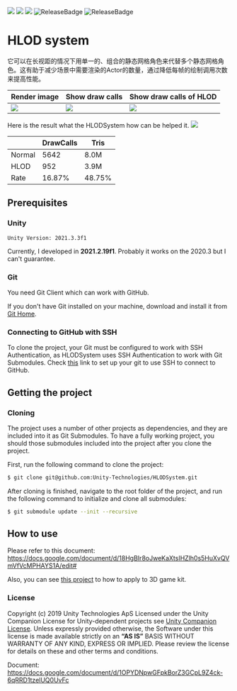 [![](https://badge-proxy.cds.internal.unity3d.com/3f172543-d1a1-4930-9b8c-0d1286af0a12)](https://badges.cds.internal.unity3d.com/packages/com.unity.hlod/build-info?branch=master&testWorkflow=package-isolation)
[![](https://badge-proxy.cds.internal.unity3d.com/2cb1cc7c-4d7c-4910-b2f7-26b09c938532)](https://badges.cds.internal.unity3d.com/packages/com.unity.hlod/dependants-info)
[![](https://badge-proxy.cds.internal.unity3d.com/51af003d-dd2f-42af-9283-439f0b19fa36)](https://badges.cds.internal.unity3d.com/packages/com.unity.hlod/warnings-info?branch=master)
![ReleaseBadge](https://badge-proxy.cds.internal.unity3d.com/052d13be-36b5-431e-adab-2a8f492293ab)
![ReleaseBadge](https://badge-proxy.cds.internal.unity3d.com/4024b351-1f1c-4a34-a76d-83d4248b9f8b)

# HLOD system
它可以在长视距的情况下用单一的、组合的静态网格角色来代替多个静态网格角色。这有助于减少场景中需要渲染的Actor的数量，通过降低每帧的绘制调用次数来提高性能。


| Render image  | Show draw calls | Show draw calls of HLOD |
| --- | --- | --- |
| ![](Documentation~/Images/overview_1.jpg) | ![](Documentation~/Images/overview_2.jpg)  | ![](Documentation~/Images/overview_3.jpg)|

Here is the result what the HLODSystem how can be helped it.
![](Documentation~/Images/compare.gif)

||DrawCalls|Tris|
|---|---|---|
|Normal|5642|8.0M|
|HLOD|952|3.9M|
|Rate|16.87%|48.75%|

## Prerequisites
### Unity
```
Unity Version: 2021.3.3f1

```
Currently, I developed in **2021.2.19f1**. Probably it works on the 2020.3 but I can't guarantee.

### Git 

You need Git Client which can work with GitHub.

If you don't have Git installed on your machine, download and install it from [Git Home][gitHome].


### Connecting to GitHub with SSH
To clone the project, your Git must be configured to work with SSH Authentication, as HLODSystem uses SSH Authentication to work with Git Submodules. Check [this][gitSSHSetup] link to set up your git to use SSH to connect to GitHub. 

## Getting the project
### Cloning
The project uses a number of other projects as dependencies, and they are included into it as Git Submodules.
To have a fully working project, you should those submodules included into the project after you clone the project.

First, run the following command to clone the project:
```sh
$ git clone git@github.com:Unity-Technologies/HLODSystem.git
```
After cloning is finished, navigate to the root folder of the project, and run the following command to initialize and clone all submodules:
```sh
$ git submodule update --init --recursive
```

## How to use
Please refer to this document:
https://docs.google.com/document/d/18HgBIr8oJweKaXtsIHZlh0s5HuXvQVmVfVcMPHAYS1A/edit#

Also, you can see [this project][demoProject] to how to apply to 3D game kit.


### License
Copyright (c) 2019 Unity Technologies ApS
Licensed under the Unity Companion License for Unity-dependent projects see [Unity Companion License][license].
Unless expressly provided otherwise, the Software under this license is made available strictly on an **“AS IS”** BASIS WITHOUT WARRANTY OF ANY KIND, EXPRESS OR IMPLIED. Please review the license for details on these and other terms and conditions.


Document: https://docs.google.com/document/d/1OPYDNpwGFpkBorZ3GCpL9Z4ck-6qRRD1tzelUQ0UvFc

[license]: <https://unity3d.com/legal/licenses/Unity_Companion_License>
[gitHome]:<https://git-scm.com/downloads>
[gitSSHSetup]: <https://help.github.com/articles/connecting-to-github-with-ssh/>
[sampleBranch]: <https://github.com/Unity-Technologies/HLODSystem/tree/samples>
[badgesLink]: <https://badges.cds.internal.unity3d.com/badge-gallery/com.unity.hlod?branch=PackageTests&proxied=true>
[demoProject]: <https://github.com/Unity-Technologies/HLODSystemDemo>
